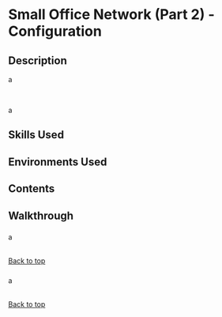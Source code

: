 <h1>Small Office Network (Part 2) - Configuration</h1>

<h2>Description</h2>
a

<br />
<br />
<p align="center">
<img src=""/>

a

<h2>Skills Used</h2>

<h2>Environments Used</h2>

<h2>Contents</h2>

<h2>Walkthrough</h2>

<h3></h3>
a
<br />
<br />
<img src=""/>

[Back to top](#small-office-network-part-2---configuration)
  
<h3></h3>
a
<br />
<br />
<img src=""/>

[Back to top](#small-office-network-part-2---configuration)
